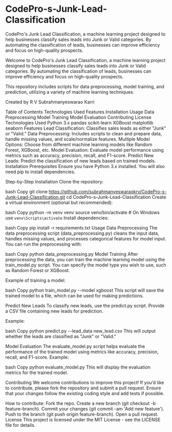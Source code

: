 # CodePro-s-Junk-Lead-Classification
CodePro's Junk Lead Classification, a machine learning project designed to help businesses classify sales leads into Junk or Valid categories. By automating the classification of leads, businesses can improve efficiency and focus on high-quality prospects. 

Welcome to CodePro's Junk Lead Classification, a machine learning project designed to help businesses classify sales leads into Junk or Valid categories. By automating the classification of leads, businesses can improve efficiency and focus on high-quality prospects.

This repository includes scripts for data preprocessing, model training, and prediction, utilizing a variety of machine learning techniques.

Created by R V Subrahmanyeswarao Karri

Table of Contents
Technologies Used
Features
Installation
Usage
Data Preprocessing
Model Training
Model Evaluation
Contributing
License
Technologies Used
Python 3.x
pandas
scikit-learn
XGBoost
matplotlib
seaborn
Features
Lead Classification: Classifies sales leads as either "Junk" or "Valid."
Data Preprocessing: Includes scripts to clean and prepare data, handle missing values, and scale/normalize features.
Multiple Model Options: Choose from different machine learning models like Random Forest, XGBoost, etc.
Model Evaluation: Evaluate model performance using metrics such as accuracy, precision, recall, and F1-score.
Predict New Leads: Predict the classification of new leads based on trained models.
Installation
Prerequisites
Ensure you have Python 3.x installed. You will also need pip to install dependencies.

Step-by-Step Installation
Clone the repository:

bash
Copy
git clone https://github.com/subrahmanyeswaraokrv/CodePro-s-Junk-Lead-Classification.git
cd CodePro-s-Junk-Lead-Classification
Create a virtual environment (optional but recommended):

bash
Copy
python -m venv venv
source venv/bin/activate  # On Windows use `venv\Scripts\activate`
Install dependencies:

bash
Copy
pip install -r requirements.txt
Usage
Data Preprocessing
The data preprocessing script (data_preprocessing.py) cleans the input data, handles missing values, and processes categorical features for model input. You can run the preprocessing with:

bash
Copy
python data_preprocessing.py
Model Training
After preprocessing the data, you can train the machine learning model using the train_model.py script. You can specify the model type you wish to use, such as Random Forest or XGBoost.

Example of training a model:

bash
Copy
python train_model.py --model xgboost
This script will save the trained model to a file, which can be used for making predictions.

Predict New Leads
To classify new leads, use the predict.py script. Provide a CSV file containing new leads for prediction.

Example:

bash
Copy
python predict.py --lead_data new_lead.csv
This will output whether the leads are classified as "Junk" or "Valid."

Model Evaluation
The evaluate_model.py script helps evaluate the performance of the trained model using metrics like accuracy, precision, recall, and F1-score. Example:

bash
Copy
python evaluate_model.py
This will display the evaluation metrics for the trained model.

Contributing
We welcome contributions to improve this project! If you’d like to contribute, please fork the repository and submit a pull request. Ensure that your changes follow the existing coding style and add tests if possible.

How to contribute:
Fork the repo.
Create a new branch (git checkout -b feature-branch).
Commit your changes (git commit -am 'Add new feature').
Push to the branch (git push origin feature-branch).
Open a pull request.
License
This project is licensed under the MIT License - see the LICENSE file for details.
